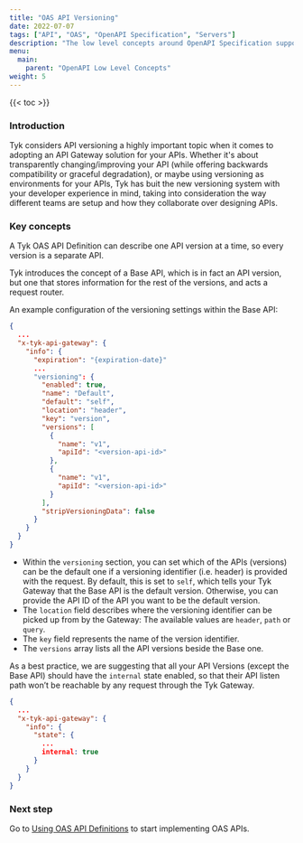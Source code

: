 ```yaml
---
title: "OAS API Versioning"
date: 2022-07-07
tags: ["API", "OAS", "OpenAPI Specification", "Servers"]
description: "The low level concepts around OpenAPI Specification support in Tyk"
menu:
  main:
    parent: "OpenAPI Low Level Concepts"
weight: 5
---
```


{{< toc >}}

### Introduction

Tyk considers API versioning a highly important topic when it comes to adopting an API Gateway solution for your APIs. Whether it's about transparently changing/improving your API (while offering backwards compatibility or graceful degradation), or maybe using versioning as environments for your APIs, Tyk has buit the new versioning system with your developer experience in mind, taking into consideration the way different teams are setup and how they collaborate over designing APIs.

### Key concepts

A Tyk OAS API Definition can describe one API version at a time, so every version is a separate API.

Tyk introduces the concept of a Base API, which is in fact an API version, but one that stores information for the rest of the versions, and acts a request router. 

An example configuration of the versioning settings within the Base API:

```.json
{
  ...
  "x-tyk-api-gateway": {
    "info": {
      "expiration": "{expiration-date}"
      ...
      "versioning": {
        "enabled": true,
        "name": "Default",
        "default": "self",
        "location": "header",
        "key": "version",
        "versions": [
          {
            "name": "v1",
            "apiId": "<version-api-id>"
          },
          {
            "name": "v1",
            "apiId": "<version-api-id>"
          }
        ],
        "stripVersioningData": false
      }
    }
  }
}
```


- Within the `versioning` section, you can set which of the APIs (versions) can be the default one if a versioning identifier (i.e. header) is provided with the request. By default, this is set to `self`, which tells your Tyk Gateway that the Base API is the default version. Otherwise, you can provide the API ID of the API you want to be the default version.
- The `location` field describes where the versioning identifier can be picked up from by the Gateway: The available values are `header`, `path` or `query`.
- The `key` field represents the name of the version identifier.
- The `versions` array lists all the API versions beside the Base one.

As a best practice, we are suggesting that all your API Versions (except the Base API) should have the `internal` state enabled, so that their API listen path won’t be reachable by any request through the Tyk Gateway.

```.json
{
  ...
  "x-tyk-api-gateway": {
    "info": {
      "state": {
        ...
        internal: true
      }
    }
  }
}
```
### Next step

Go to [Using OAS API Definitions](/content/getting-started/using-oas-definitions.md) to start implementing OAS APIs. 